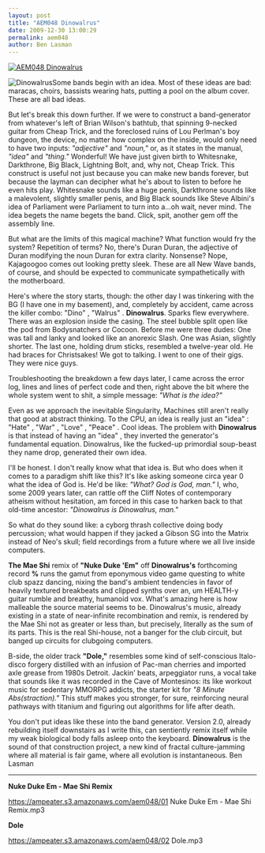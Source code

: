 ```yaml
---
layout: post
title: "AEM048 Dinowalrus"
date: 2009-12-30 13:00:29
permalink: aem048
author: Ben Lasman
---
```

[![AEM048 Dinowalrus](https://ampeater.s3.amazonaws.com/aem048/Dinowalrus.jpg)](https://ampeater.s3.amazonaws.com/aem048/Dinowalrus.jpg)

![Dinowalrus](http://ampeatermusic.com/wp-content/uploads/2009/12/Dinowalrus-300x199.jpg "Dinowalrus")Some bands begin with an idea. Most of these ideas are bad: maracas, choirs, bassists wearing hats, putting a pool on the album cover. These are all bad ideas.

<!-- more -->

But let's break this down further. If we were to construct a band-generator from whatever's left of Brian Wilson's bathtub, that spinning 9-necked guitar from Cheap Trick, and the foreclosed ruins of Lou Perlman's boy dungeon, the device, no matter how complex on the inside, would only need to have two inputs: _"adjective"_ and _"noun,"_ or, as it states in the manual, _"idea"_ and _"thing."_ Wonderful! We have just given birth to Whitesnake, Darkthrone, Big Black, Lightning Bolt, and, why not, Cheap Trick. This construct is useful not just because you can make new bands forever, but because the layman can decipher what he's about to listen to before he even hits play. Whitesnake sounds like a huge penis, Darkthrone sounds like a malevolent, slightly smaller penis, and Big Black sounds like Steve Albini's idea of Parliament were Parliament to turn into a...oh wait, never mind. The idea begets the name begets the band. Click, spit, another gem off the assembly line.

But what are the limits of this magical machine? What function would fry the system? Repetition of terms? No, there's Duran Duran, the adjective of Duran modifying the noun Duran for extra clarity. Nonsense? Nope, Kajagoogoo comes out looking pretty sleek. These are all New Wave bands, of course, and should be expected to communicate sympathetically with the motherboard.

Here's where the story starts, though: the other day I was tinkering with the BG (I have one in my basement), and, completely by accident, came across the killer combo: "Dino" , "Walrus" . **Dinowalrus**. Sparks flew everywhere. There was an explosion inside the casing. The steel bubble split open like the pod from Bodysnatchers or Cocoon. Before me were three dudes: One was tall and lanky and looked like an anorexic Slash. One was Asian, slightly shorter. The last one, holding drum sticks, resembled a twelve-year old. He had braces for Christsakes! We got to talking. I went to one of their gigs. They were nice guys.

Troubleshooting the breakdown a few days later, I came across the error log, lines and lines of perfect code and then, right above the bit where the whole system went to shit, a simple message: _"What is the idea?"_

Even as we approach the inevitable Singularity, Machines still aren't really that good at abstract thinking. To the CPU, an idea is really just an "idea" : "Hate" , "War" , "Love" , "Peace" . Cool ideas. The problem with **Dinowalrus** is that instead of having an "idea" , they inverted the generator's fundamental equation. Dinowalrus, like the fucked-up primordial soup-beast they name drop, generated their own idea.

I'll be honest. I don't really know what that idea is. But who does when it comes to a paradigm shift like this? It's like asking someone circa year 0 what the idea of God is. He'd be like: _"What? God is God, man."_ I, who, some 2009 years later, can rattle off the Cliff Notes of contemporary atheism without hesitation, am forced in this case to harken back to that old-time ancestor: _"Dinowalrus is Dinowalrus, man."_

So what do they sound like: a cyborg thrash collective doing body percussion; what would happen if they jacked a Gibson SG into the Matrix instead of Neo's skull; field recordings from a future where we all live inside computers.

**The Mae Shi** remix of **"Nuke Duke 'Em"** off **Dinowalrus's** forthcoming record **%** runs the gamut from eponymous video game questing to white club spazz dancing, nixing the band's ambient tendencies in favor of heavily textured breakbeats and clipped synths over an, um HEALTH-y guitar rumble and breathy, humanoid vox. What's amazing here is how malleable the source material seems to be. Dinowalrus's music, already existing in a state of near-infinite recombination and remix, is rendered by the Mae Shi not as greater or less than, but precisely, literally as the sum of its parts. This is the real Shi-house, not a banger for the club circuit, but banged up circuits for clubgoing computers.

B-side, the older track **"Dole,"** resembles some kind of self-conscious Italo-disco forgery distilled with an infusion of Pac-man cherries and imported axle grease from 1980s Detroit. Jackin' beats, arpeggiator runs, a vocal take that sounds like it was recorded in the Cave of Montesinos: its like workout music for sedentary MMORPG addicts, the starter kit for _"8 Minute Abs(straction)."_ This stuff makes you stronger, for sure, reinforcing neural pathways with titanium and figuring out algorithms for life after death.

You don't put ideas like these into the band generator. Version 2.0, already rebuilding itself downstairs as I write this, can sentiently remix itself while my weak biological body falls asleep onto the keyboard. **Dinowalrus** is the sound of that construction project, a new kind of fractal culture-jamming where all material is fair game, where all evolution is instantaneous. Ben Lasman

---

**Nuke Duke Em - Mae Shi Remix**

https://ampeater.s3.amazonaws.com/aem048/01 Nuke Duke Em - Mae Shi Remix.mp3

**Dole**

https://ampeater.s3.amazonaws.com/aem048/02 Dole.mp3

